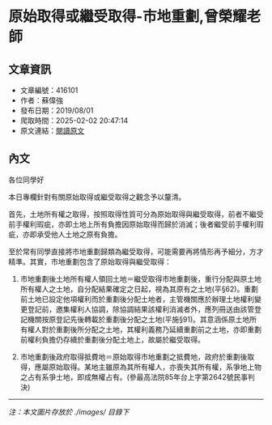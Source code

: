 # 原始取得或繼受取得-市地重劃,曾榮耀老師

## 文章資訊
- 文章編號：416101
- 作者：蘇偉強
- 發布日期：2019/08/01
- 爬取時間：2025-02-02 20:47:14
- 原文連結：[閱讀原文](https://real-estate.get.com.tw/Columns/detail.aspx?no=416101)

## 內文
各位同學好

本日專欄針對有關原始取得或繼受取得之觀念予以釐清。

首先，土地所有權之取得，按照取得性質可分為原始取得與繼受取得，前者不繼受前手權利瑕疵，亦即土地上所有負擔因原始取得而歸於消滅；後者繼受前手權利瑕疵，亦即承受他人土地之原有負擔。

至於常有同學直接將市地重劃歸類為繼受取得，可能需要再將情形再予細分，方才精準。其實，市地重劃包含了原始取得與繼受取得：

1. 市地重劃後土地所有權人領回土地＝繼受取得市地重劃後，重行分配與原土地所有權人之土地，自分配結果確定之日起，視為其原有之土地(平§62)。重劃前土地已設定他項權利而於重劃後分配土地者，主管機關應於辦理土地權利變更登記前，邀集權利人協調，除協調結果該權利消滅者外，應列冊送由該管登記機關按原登記先後轉載於重劃後分配之土地(平施§91)。其意涵係原土地所有權人對於重劃後所分配之土地，其權利義務乃延續重劃前之土地，亦即重劃前權利負擔仍存續於重劃後分配土地上，故屬於繼受取得。

2. 市地重劃後政府取得抵費地＝原始取得市地重劃之抵費地，政府於重劃後取得，應屬原始取得。某地主雖原為其所有權人，亦喪失其所有權，系爭地上物之占有系爭土地，即成無權占有。(參最高法院85年台上字第2642號民事判決)

---
*注：本文圖片存放於 ./images/ 目錄下*
